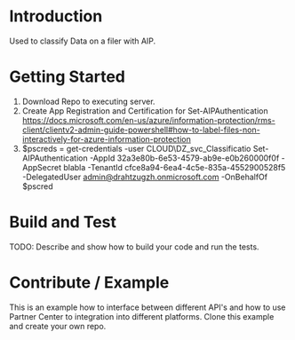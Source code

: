 # Introduction 
Used to classify Data on a filer with AIP.

# Getting Started
1. Download Repo to executing server.
2. Create App Registration and Certification for Set-AIPAuthentication
https://docs.microsoft.com/en-us/azure/information-protection/rms-client/clientv2-admin-guide-powershell#how-to-label-files-non-interactively-for-azure-information-protection
3. $pscreds = get-credentials -user CLOUD\DZ_svc_Classificatio
Set-AIPAuthentication -AppId 32a3e80b-6e53-4579-ab9e-e0b260000f0f  -AppSecret blabla -TenantId cfce8a94-6ea4-4c5e-835a-4552900528f5 -DelegatedUser admin@drahtzugzh.onmicrosoft.com -OnBehalfOf $pscred 

# Build and Test
TODO: Describe and show how to build your code and run the tests. 

# Contribute / Example
This is an example how to interface between different API's and how to use Partner Center to integration into different platforms. Clone this example and create your own repo.